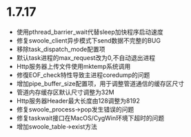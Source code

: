 # 1.7.17

* 使用pthread_barrier_wait代替sleep加快程序启动速度
* 修复swoole_client异步模式下send数据不完整的BUG
* 移除task_dispatch_mode配置项
* 默认task进程的max_request改为0,不自动退出进程
* Http服务器上传文件使用mktemp系统调用
* 修復EOF_check特性导致主进程coredump的问题
* 增加pipe_buffer_size配置项，用于调整管道通信的缓存区尺寸
* 管道内存缓存区默认尺寸调整为32M
* Http服务器Header最大长度由128调整为8192
* 修复swoole_process->pop发生错误的问题
* 修复taskwait接口在MacOS/CygWin环境下超时的问题
* 增加swoole_table->exist方法




